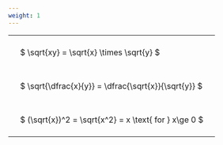 ```yaml
---
weight: 1
---
```


<style type="text/css">
#T_078cf th.col_heading {
  text-align: left;
  font-size: 1em;
}
#T_078cf td {
  text-align: left;
  font-size: 1em;
  padding: 1.5em;
}
</style>
<table id="T_078cf">
  <thead>
  </thead>
  <tbody>
    <tr>
      <td id="T_078cf_row0_col0" class="data row0 col0" >$ \sqrt{xy} = \sqrt{x} \times \sqrt{y} $</td>
    </tr>
    <tr>
      <td id="T_078cf_row1_col0" class="data row1 col0" >$ \sqrt{\dfrac{x}{y}} = \dfrac{\sqrt{x}}{\sqrt{y}} $</td>
    </tr>
    <tr>
      <td id="T_078cf_row2_col0" class="data row2 col0" >$ (\sqrt{x})^2 = \sqrt{x^2} = x \text{ for } x\ge 0 $</td>
    </tr>
  </tbody>
</table>
